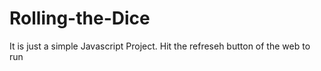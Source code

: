 # Rolling-the-Dice
It is just a simple Javascript Project. Hit the refreseh button of the web to run
